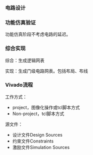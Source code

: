 ### 电路设计

### 功能仿真验证

功能仿真阶段不考虑电路的延迟。

### 综合实现

综合：生成逻辑网表

实现：生成门级电路网表。包括布局、布线

### Vivado流程

工作方式：

* project，图像化操作或tcl脚本方式
* Non-project，tcl脚本方式

源文件：

* 设计文件Design Sources
* 约束文件Constraints
* 激励文件Simulation Sources